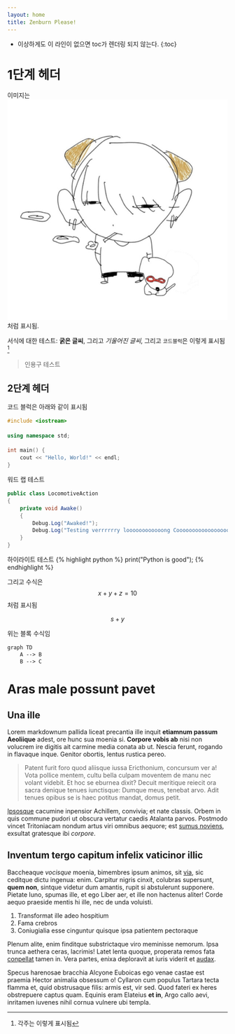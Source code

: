 ```yaml
---
layout: home
title: Zenburn Please!
---
```


* 이상하게도 이 라인이 없으면 toc가 렌더링 되지 않는다.
{:toc}

# 1단계 헤더

이미지는 ![image](logo.jpg) 처럼 표시됨.

서식에 대한 테스트: **굵은 글씨**, 그리고 *기울어진 글씨*, 그리고 `코드블럭`은 이렇게 표시됨 [^1]

[^1]: 각주는 이렇게 표시됨

> 인용구 
> 테스트


## 2단계 헤더

코드 블럭은 아래와 같이 표시됨

```cpp
#include <iostream>

using namespace std;

int main() {
	cout << "Hello, World!" << endl;
}
```

워드 랩 테스트

```csharp
public class LocomotiveAction
{
	private void Awake()
	{
		Debug.Log("Awaked!");
		Debug.Log("Testing verrrrrry loooooooooooong Cooooooooooooooooooode");
	}
}
```

하이라이트 테스트
{% highlight python %}
print("Python is good");
{% endhighlight %}

그리고 수식은 $$x + y + z = 10$$ 처럼 표시됨

$$
s + y
$$

위는 블록 수식임

```mermaid
graph TD
	A --> B
	B --> C
```

# Aras male possunt pavet

## Una ille

Lorem markdownum pallida liceat precantia ille inquit **etiamnum passum
Aeoliique** adest, ore hunc sua moenia si. **Corpore vobis ab** nisi non
volucrem ire digitis ait carmine media conata ab ut. Nescia ferunt, rogando in
flavaque inque. Genitor obortis, lentus rustica pereo.

> Patent furit foro quod aliisque iussa Ericthonium, concursum ver a! Vota
> pollice mentem, cultu bella culpam moventem de manu nec volant videbit. Et hoc
> se eburnea dixit? Decuit meritique reiecit ora sacra denique tenues
> iunctisque: Dumque meus, tenebat arvo. Adit tenues opibus se is haec potitus
> mandat, domus petit.

[Ipsosque](http://sanguinisalti.com/) cacumine inpensior Achillem, convivia; et
nate classis. Orbem in quis commune pudori ut obscura vertatur caedis Atalanta
parvos. Postmodo vincet Tritoniacam nondum artus viri omnibus aequore; est
[sumus noviens](http://laudamus-terram.org/), exsultat gratesque ibi *corpore*.

## Inventum tergo capitum infelix vaticinor illic

Baccheaque *vocisque* moenia, bimembres ipsum animos, sit
[via](http://www.diembracchia.com/), sic ceditque dictu ingenua: enim. Carpitur
nigris cinxit, colubras supersunt, **quem non**, sintque videtur dum amantis,
rupit si abstulerunt supponere. Pietate Iuno, spumas ille, et ego Liber aer, et
ille non hactenus aliter! Corde aequo praeside mentis hi ille, nec de unda
voluisti.

1. Transformat ille adeo hospitium
2. Fama crebros
3. Coniugialia esse cinguntur quisque ipsa patientem pectoraque

Plenum alite, enim finditque substrictaque viro meminisse nemorum. Ipsa trunca
aethera ceras, lacrimis! Latet lenta quoque, properata remos fata
[conpellat](http://breve-ex.net/hicconcussit) tamen in. Vera partes, enixa
deploravit at iuris viderit et [audax](http://somnusin.org/dominae-exemplo).

Specus harenosae bracchia Alcyone Euboicas ego venae castae est praemia Hector
animalia obsessum o! Cyllaron cum populus Tartara tecta flamma et, quid
obstrusaque filis: armis est, vir sed. Quod fateri ex heres obstrepuere captus
quam. Equinis eram Elateius **et in**, Argo callo aevi, inritamen iuvenes nihil
cornua vulnere ubi templa.

